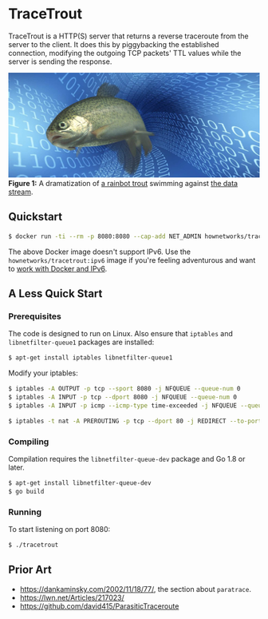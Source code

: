 # TraceTrout

TraceTrout is a HTTP(S) server that returns a reverse traceroute from the server to the client. It does this by piggybacking the established connection, modifying the outgoing TCP packets' TTL values while the server is sending the response.

<img src="trout.jpg">**Figure 1:** A dramatization of [a rainbot trout](https://en.wikipedia.org/wiki/File:Rainbow_trout_transparent.png) swimming against [the data stream](https://pixabay.com/en/background-bits-bit-network-blue-213649/).</img>

## Quickstart

```sh
$ docker run -ti --rm -p 8080:8080 --cap-add NET_ADMIN hownetworks/tracetrout
```

The above Docker image doesn't support IPv6. Use the `hownetworks/tracetrout:ipv6` image if you're feeling adventurous and want to [work with Docker and IPv6](https://docs.docker.com/config/daemon/ipv6/).

## A Less Quick Start

### Prerequisites

The code is designed to run on Linux. Also ensure that `iptables` and `libnetfilter-queue1` packages are installed:

```sh
$ apt-get install iptables libnetfilter-queue1
```

Modify your iptables:

```sh
$ iptables -A OUTPUT -p tcp --sport 8080 -j NFQUEUE --queue-num 0
$ iptables -A INPUT -p tcp --dport 8080 -j NFQUEUE --queue-num 0
$ iptables -A INPUT -p icmp --icmp-type time-exceeded -j NFQUEUE --queue-num 0
```

```sh
$ iptables -t nat -A PREROUTING -p tcp --dport 80 -j REDIRECT --to-port 8080
```

### Compiling

Compilation requires the `libnetfilter-queue-dev` package and Go 1.8 or later.

```sh
$ apt-get install libnetfilter-queue-dev
$ go build
```

### Running

To start listening on port 8080:

```sh
$ ./tracetrout
```

## Prior Art

* https://dankaminsky.com/2002/11/18/77/, the section about `paratrace`.
* https://lwn.net/Articles/217023/
* https://github.com/david415/ParasiticTraceroute
